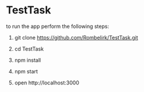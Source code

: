 # TestTask

to run the app perform the following steps: 

1) git clone https://github.com/Rombelirk/TestTask.git

2) cd TestTask

3) npm install

4) npm start

5) open http://localhost:3000
